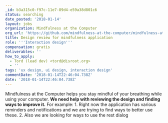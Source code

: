 ```yaml
---
_id: b3a315c0-f97c-11e7-89d4-e59a38d801c6
status: searching
date_posted: '2018-01-14'
layout: jobs
organization: Mindfulness at the Computer
org_url: 'https://github.com/mindfulness-at-the-computer/mindfulness-at-the-computer'
title: Design review for mindfulness application
role: '''Interaction design'''
compensation: gratis
deliverables: ''
how_to_apply:
  - Tord (lead dev) <tord@disroot.org>
  - ''
tags: 'ux design, ui design, interaction design'
commentDate: '2018-01-14T22:46:04.738Z'
date: '2018-01-14T22:46:04.738Z'
---
```

Mindfulness at the Computer helps you stay mindful of your breathing while using your computer. **We need help with reviewing the design and finding ways to improve it.** For example: 1. Right now the application has various reminders and notifications and we are trying to find ways to better use these. 2. Also we are looking for ways to use the rest dialog
